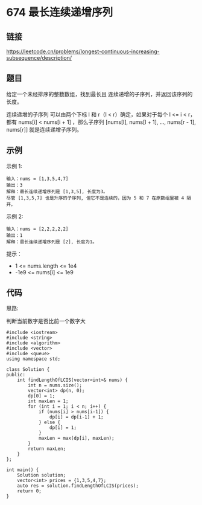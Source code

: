 # 674 最长连续递增序列
## 链接
https://leetcode.cn/problems/longest-continuous-increasing-subsequence/description/

## 题目 
给定一个未经排序的整数数组，找到最长且 连续递增的子序列，并返回该序列的长度。

连续递增的子序列 可以由两个下标 l 和 r（l < r）确定，如果对于每个 l <= i < r，都有 nums[i] < nums[i + 1] ，那么子序列 [nums[l], nums[l + 1], ..., nums[r - 1], nums[r]] 就是连续递增子序列。

## 示例
示例 1:
```
输入：nums = [1,3,5,4,7]
输出：3
解释：最长连续递增序列是 [1,3,5], 长度为3。
尽管 [1,3,5,7] 也是升序的子序列, 但它不是连续的，因为 5 和 7 在原数组里被 4 隔开。 
```
示例 2:
```
输入：nums = [2,2,2,2,2]
输出：1
解释：最长连续递增序列是 [2], 长度为1。
```

提示：

- 1 <= nums.length <= 1e4
- -1e9 <= nums[i] <= 1e9

## 代码
思路:

判断当前数字是否比前一个数字大

```
#include <iostream>
#include <string>
#include <algorithm>
#include <vector>
#include <queue>
using namespace std;

class Solution {
public:
    int findLengthOfLCIS(vector<int>& nums) {
		int n = nums.size();
		vector<int> dp(n, 0);
		dp[0] = 1;
		int maxLen = 1;
		for (int i = 1; i < n; i++) {
			if (nums[i] > nums[i-1]) {
				dp[i] = dp[i-1] + 1;
			} else {
				dp[i] = 1;
			}
			maxLen = max(dp[i], maxLen);
		}
		return maxLen;
    }
};

int main() {
	Solution solution;
	vector<int> prices = {1,3,5,4,7};
	auto res = solution.findLengthOfLCIS(prices);
	return 0;
}
```
